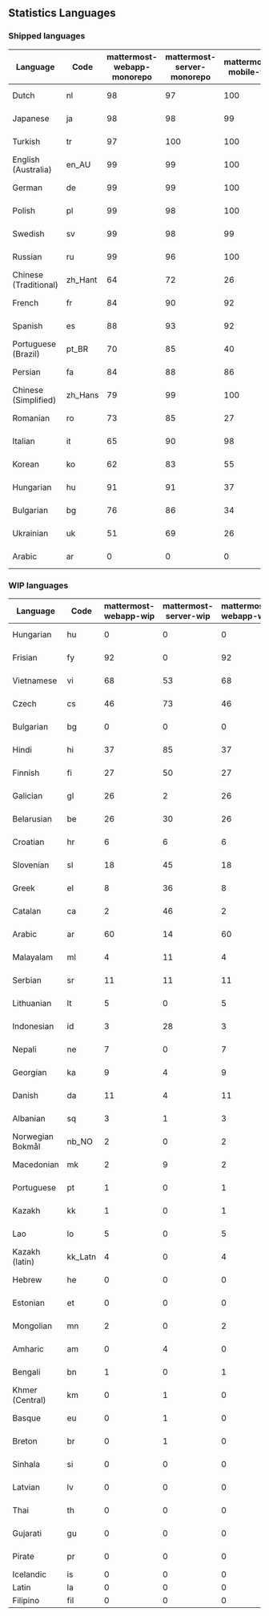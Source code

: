 ## Statistics Languages ##
###  Shipped languages  ###
|Language|Code|mattermost-webapp-monorepo|mattermost-server-monorepo|mattermost-mobile-v2|mattermost-desktop|focalboard-webapp|playbooks-webapp|calls-webapp|Total|Last Modified|
|---|---|---|---|---|---|---|---|---|---|---|
|Dutch|nl| 98| 97| 100| 100| 97| 100| 90| 98|2023-04-07T17:06:20.832647Z|
|Japanese|ja| 98| 98| 99| 100| 97| 100| 0| 97|2023-04-07T19:53:24.346922Z|
|Turkish|tr| 97| 100| 100| 100| 100| 100| 0| 97|2023-04-09T20:15:48.470575Z|
|English (Australia)|en_AU| 99| 99| 100| 100| 100| 99| 0| 96|2023-04-08T02:57:43.824804Z|
|German|de| 99| 99| 100| 100| 100| 100| 98| 95|2023-04-07T15:44:07.225686Z|
|Polish|pl| 99| 98| 100| 100| 100| 100| 0| 95|2023-04-06T20:14:53.538667Z|
|Swedish|sv| 99| 98| 99| 100| 97| 100| 0| 95|2023-04-07T15:44:27.254582Z|
|Russian|ru| 99| 96| 100| 100| 74| 59| 0| 92|2023-04-07T15:44:25.808397Z|
|Chinese (Traditional)|zh_Hant| 64| 72| 26| 0| 97| 0| 0| 80|2023-04-07T15:44:30.097458Z|
|French|fr| 84| 90| 92| 96| 84| 27| 0| 79|2023-04-07T15:44:10.483027Z|
|Spanish|es| 88| 93| 92| 98| 47| 0| 20| 79|2023-04-07T15:44:09.289287Z|
|Portuguese (Brazil)|pt_BR| 70| 85| 40| 48| 100| 0| 77| 69|2023-04-08T20:29:33.265290Z|
|Persian|fa| 84| 88| 86| 100| 26| 1| 0| 68|2023-04-09T04:59:29.376987Z|
|Chinese (Simplified)|zh_Hans| 79| 99| 100| 100| 97| 0| 0| 68|2023-04-07T15:44:29.397338Z|
|Romanian|ro| 73| 85| 27| 0| 0| 0| 0| 67|2023-04-05T12:34:01.848018Z|
|Italian|it| 65| 90| 98| 5| 62| 0| 0| 65|2023-04-05T12:33:45.685525Z|
|Korean|ko| 62| 83| 55| 100| 90| 53| 0| 65|2023-04-07T15:44:16.303732Z|
|Hungarian|hu| 91| 91| 37| 99| 90| 81| 0| 64|2023-04-07T15:44:12.581774Z|
|Bulgarian|bg| 76| 86| 34| 0| 0| 0| 0| 52|2023-04-05T12:33:27.131567Z|
|Ukrainian|uk| 51| 69| 26| 79| 53| 0| 0| 45|2023-04-07T15:44:28.713331Z|
|Arabic|ar| 0| 0| 0| 45| 45| 0| 0| 16|2023-04-07T15:44:05.561803Z|
###  WIP languages  ###
|Language|Code|mattermost-webapp-wip|mattermost-server-wip|mattermost-webapp-wip|Total|Last Modified|
|---|---|---|---|---|---|--|
|Hungarian|hu| 0| 0| 0| 64|2023-04-07T15:44:12.581774Z|
|Frisian|fy| 92| 0| 92| 61|2023-03-30T14:04:28.368728Z|
|Vietnamese|vi| 68| 53| 68| 57|2023-04-07T15:44:29.030842Z|
|Czech|cs| 46| 73| 46| 54|2023-04-06T20:14:16.875399Z|
|Bulgarian|bg| 0| 0| 0| 52|2023-04-05T12:33:27.131567Z|
|Hindi|hi| 37| 85| 37| 49|2023-03-30T14:04:54.856447Z|
|Finnish|fi| 27| 50| 27| 34|2023-03-30T14:04:14.936366Z|
|Galician|gl| 26| 2| 26| 31|2023-02-16T10:53:47.791156Z|
|Belarusian|be| 26| 30| 26| 27|2023-03-30T14:03:09.873427Z|
|Croatian|hr| 6| 6| 6| 25|2023-04-07T15:44:11.921664Z|
|Slovenian|sl| 18| 45| 18| 21|2023-04-06T20:14:58.767028Z|
|Greek|el| 8| 36| 8| 21|2023-03-30T14:03:55.229463Z|
|Catalan|ca| 2| 46| 2| 16|2023-02-22T22:19:51.633986Z|
|Arabic|ar| 60| 14| 60| 16|2023-04-07T15:44:05.561803Z|
|Malayalam|ml| 4| 11| 4| 15|2023-04-07T16:10:53.056996Z|
|Serbian|sr| 11| 11| 11| 13|2023-03-30T14:07:25.635161Z|
|Lithuanian|lt| 5| 0| 5| 13|2023-04-04T16:23:21.890394Z|
|Indonesian|id| 3| 28| 3| 12|2023-01-20T12:30:26.132977Z|
|Nepali|ne| 7| 0| 7| 11|2023-03-30T14:06:47.028356Z|
|Georgian|ka| 9| 4| 9| 9|2023-04-07T16:07:01.633117Z|
|Danish|da| 11| 4| 11| 8|2023-02-28T08:17:12.460986Z|
|Albanian|sq| 3| 1| 3| 8|2023-03-30T14:07:18.996586Z|
|Norwegian Bokmål|nb_NO| 2| 0| 2| 5|2023-04-07T15:44:19.938225Z|
|Macedonian|mk| 2| 9| 2| 5|2023-04-07T05:23:43.343445Z|
|Portuguese|pt| 1| 0| 1| 5|2023-04-07T15:44:22.500892Z|
|Kazakh|kk| 1| 0| 1| 3|2023-01-20T12:30:28.434837Z|
|Lao|lo| 5| 0| 5| 3|2023-01-28T03:29:57.636840Z|
|Kazakh (latin)|kk_Latn| 4| 0| 4| 3|2023-01-09T16:04:40.142668Z|
|Hebrew|he| 0| 0| 0| 2|2023-01-20T12:30:24.610278Z|
|Estonian|et| 0| 0| 0| 2|2022-06-16T11:17:55.844464Z|
|Mongolian|mn| 2| 0| 2| 2|2023-02-16T02:00:14.011643Z|
|Amharic|am| 0| 4| 0| 1|2020-07-04T19:22:35.416407Z|
|Bengali|bn| 1| 0| 1| 1|2022-06-18T00:07:36.707192Z|
|Khmer (Central)|km| 0| 1| 0| 0|2022-05-06T14:27:58.323957Z|
|Basque|eu| 0| 1| 0| 0|2021-06-22T14:46:44.626603Z|
|Breton|br| 0| 1| 0| 0|2022-10-20T14:33:30.929526Z|
|Sinhala|si| 0| 0| 0| 0|2022-10-24T11:26:43.423982Z|
|Latvian|lv| 0| 0| 0| 0|2022-12-17T23:24:22.390841Z|
|Thai|th| 0| 0| 0| 0|2022-05-03T14:48:59.991556Z|
|Gujarati|gu| 0| 0| 0| 0|2021-09-27T12:12:04.194601Z|
|Pirate|pr| 0| 0| 0| 0|2022-06-28T08:46:29.046651Z|
|Icelandic|is| 0| 0| 0| 0||
|Latin|la| 0| 0| 0| 0||
|Filipino|fil| 0| 0| 0| 0||
